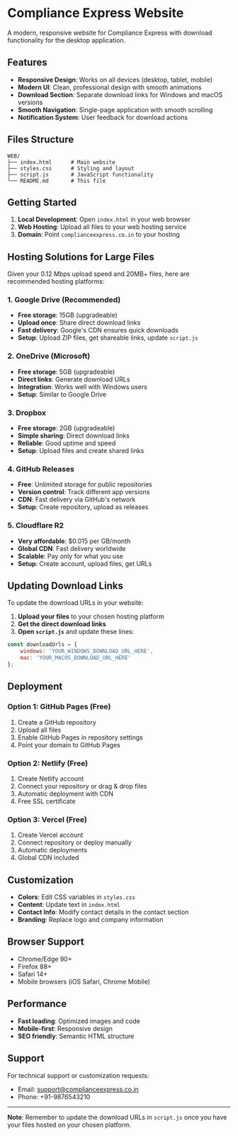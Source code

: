 # Compliance Express Website

A modern, responsive website for Compliance Express with download functionality for the desktop application.

## Features

- **Responsive Design**: Works on all devices (desktop, tablet, mobile)
- **Modern UI**: Clean, professional design with smooth animations
- **Download Section**: Separate download links for Windows and macOS versions
- **Smooth Navigation**: Single-page application with smooth scrolling
- **Notification System**: User feedback for download actions

## Files Structure

```
WEB/
├── index.html      # Main website
├── styles.css      # Styling and layout
├── script.js       # JavaScript functionality
└── README.md       # This file
```

## Getting Started

1. **Local Development**: Open `index.html` in your web browser
2. **Web Hosting**: Upload all files to your web hosting service
3. **Domain**: Point `complianceexpress.co.in` to your hosting

## Hosting Solutions for Large Files

Given your 0.12 Mbps upload speed and 20MB+ files, here are recommended hosting platforms:

### 1. **Google Drive** (Recommended)
- **Free storage**: 15GB (upgradeable)
- **Upload once**: Share direct download links
- **Fast delivery**: Google's CDN ensures quick downloads
- **Setup**: Upload ZIP files, get shareable links, update `script.js`

### 2. **OneDrive** (Microsoft)
- **Free storage**: 5GB (upgradeable)
- **Direct links**: Generate download URLs
- **Integration**: Works well with Windows users
- **Setup**: Similar to Google Drive

### 3. **Dropbox**
- **Free storage**: 2GB (upgradeable)
- **Simple sharing**: Direct download links
- **Reliable**: Good uptime and speed
- **Setup**: Upload files and create shared links

### 4. **GitHub Releases**
- **Free**: Unlimited storage for public repositories
- **Version control**: Track different app versions
- **CDN**: Fast delivery via GitHub's network
- **Setup**: Create repository, upload as releases

### 5. **Cloudflare R2**
- **Very affordable**: $0.015 per GB/month
- **Global CDN**: Fast delivery worldwide
- **Scalable**: Pay only for what you use
- **Setup**: Create account, upload files, get URLs

## Updating Download Links

To update the download URLs in your website:

1. **Upload your files** to your chosen hosting platform
2. **Get the direct download links**
3. **Open `script.js`** and update these lines:

```javascript
const downloadUrls = {
    windows: 'YOUR_WINDOWS_DOWNLOAD_URL_HERE',
    mac: 'YOUR_MACOS_DOWNLOAD_URL_HERE'
};
```

## Deployment

### Option 1: GitHub Pages (Free)
1. Create a GitHub repository
2. Upload all files
3. Enable GitHub Pages in repository settings
4. Point your domain to GitHub Pages

### Option 2: Netlify (Free)
1. Create Netlify account
2. Connect your repository or drag & drop files
3. Automatic deployment with CDN
4. Free SSL certificate

### Option 3: Vercel (Free)
1. Create Vercel account
2. Connect repository or deploy manually
3. Automatic deployments
4. Global CDN included

## Customization

- **Colors**: Edit CSS variables in `styles.css`
- **Content**: Update text in `index.html`
- **Contact Info**: Modify contact details in the contact section
- **Branding**: Replace logo and company information

## Browser Support

- Chrome/Edge 90+
- Firefox 88+
- Safari 14+
- Mobile browsers (iOS Safari, Chrome Mobile)

## Performance

- **Fast loading**: Optimized images and code
- **Mobile-first**: Responsive design
- **SEO friendly**: Semantic HTML structure

## Support

For technical support or customization requests:
- Email: support@complianceexpress.co.in
- Phone: +91-9876543210

---

**Note**: Remember to update the download URLs in `script.js` once you have your files hosted on your chosen platform.
